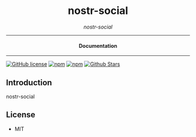 

<div align="center">  
  <h1>nostr-social</h1>
</div>

<div align="center">  
<i>nostr-social</i>
</div>

---

<div align="center">
<h4>Documentation</h4>
</div>

---

[![GitHub license](https://img.shields.io/badge/license-MIT-blue.svg)](https://github.com/github.com/nostr-social/blob/gh-pages/LICENSE)
[![npm](https://img.shields.io/npm/v/nostr-social)](https://npmjs.com/package/nostr-social)
[![npm](https://img.shields.io/npm/dw/nostr-social.svg)](https://npmjs.com/package/nostr-social)
[![Github Stars](https://img.shields.io/github/stars/github.com/nostr-social.svg)](https://github.com/github.com/nostr-social/)

## Introduction

nostr-social

## License

- MIT
